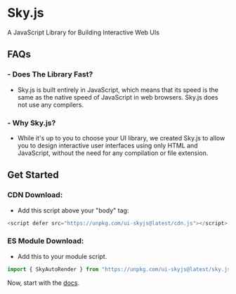 # Sky.js
A JavaScript Library for Building Interactive Web UIs

## FAQs

### - Does The Library Fast?
- Sky.js is built entirely in JavaScript, which means that its speed is the same as the native speed of JavaScript in web browsers. Sky.js does not use any compilers.

### - Why Sky.js?
- While it's up to you to choose your UI library, we created Sky.js to allow you to design interactive user interfaces using only HTML and JavaScript, without the need for any compilation or file extension.

## Get Started

### CDN Download:
- Add this script above your "body" tag:
```js
<script defer src="https://unpkg.com/ui-skyjs@latest/cdn.js"></script>
```

### ES Module Download:
- Add this to your module script.
```js
import { SkyAutoRender } from "https://unpkg.com/ui-skyjs@latest/sky.js"
```
Now, start with the [docs](https://github.com/jehaad1/Sky.js/blob/main/Docs.md).
